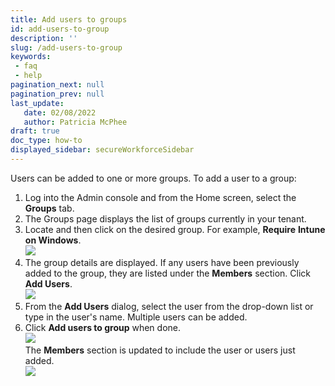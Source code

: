 ```yaml
---
title: Add users to groups
id: add-users-to-group
description: ''
slug: /add-users-to-group
keywords: 
 - faq
 - help
pagination_next: null
pagination_prev: null
last_update: 
   date: 02/08/2022
   author: Patricia McPhee
draft: true
doc_type: how-to
displayed_sidebar: secureWorkforceSidebar
---
```



Users can be added to one or more groups. To add a user to a group:

1.  Log into the Admin console and from the Home screen, select the **Groups** tab.
2.  The Groups page displays the list of groups currently in your tenant. 
3.  Locate and then click on the desired group. For example, **Require** **Intune on Windows**.  
    ![](/images/groups/select_group_microsoft_intune.PNG)
4.  The group details are displayed. If any users have been previously added to the group, they are listed under the **Members** section. Click **Add Users**.  
    ![](/images/groups/add_users_to_group_intune.PNG)
5.  From the **Add Users** dialog, select the user from the drop-down list or type in the user's name. Multiple users can be added.
6.  Click **Add users to group** when done.  
    ![](/images/groups/add_users_ted_rex.PNG)  
    The **Members** section is updated to include the user or users just added.  
    ![](/images/groups/users_added_to_group_intune_trex.PNG)

